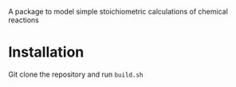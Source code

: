 A package to model simple stoichiometric calculations of chemical reactions
# Installation
Git clone the repository and run `build.sh`